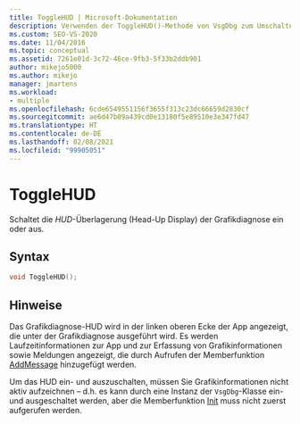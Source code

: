 ```yaml
---
title: ToggleHUD | Microsoft-Dokumentation
description: Verwenden der ToggleHUD()-Methode von VsgDbg zum Umschalten, ob das HUD (Head-Up Display) der Grafikdiagnose angezeigt wird, wenn die App ausgeführt wird.
ms.custom: SEO-VS-2020
ms.date: 11/04/2016
ms.topic: conceptual
ms.assetid: 7261e01d-3c72-46ce-9fb3-5f33b2ddb901
author: mikejo5000
ms.author: mikejo
manager: jmartens
ms.workload:
- multiple
ms.openlocfilehash: 6cde6549551156f3655f313c23dc66659d2830cf
ms.sourcegitcommit: ae6d47b09a439cd0e13180f5e89510e3e347fd47
ms.translationtype: HT
ms.contentlocale: de-DE
ms.lasthandoff: 02/08/2021
ms.locfileid: "99905051"
---
```

# <a name="togglehud"></a>ToggleHUD
Schaltet die *HUD*-Überlagerung (Head-Up Display) der Grafikdiagnose ein oder aus.

## <a name="syntax"></a>Syntax

```C++
void ToggleHUD();
```

## <a name="remarks"></a>Hinweise
 Das Grafikdiagnose-HUD wird in der linken oberen Ecke der App angezeigt, die unter der Grafikdiagnose ausgeführt wird. Es werden Laufzeitinformationen zur App und zur Erfassung von Grafikinformationen sowie Meldungen angezeigt, die durch Aufrufen der Memberfunktion [AddMessage](addmessage.md) hinzugefügt werden.

 Um das HUD ein- und auszuschalten, müssen Sie Grafikinformationen nicht aktiv aufzeichnen – d.h. es kann durch eine Instanz der `VsgDbg`-Klasse ein- und ausgeschaltet werden, aber die Memberfunktion [Init](init.md) muss nicht zuerst aufgerufen werden.